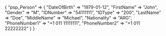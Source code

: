 {
    "psp_Person" => {
        "DateOfBirth" => "1979-01-12",
        "FirstName" => "John",
        "Gender" => "M",
        "IDNumber" => "54111111",
        "IDType" => "200",
        "LastName" => "Doe",
        "MiddleName" => "Michael",
        "Nationality" => "ARG",
        "PhoneNumber1" => "+1 011 11111111",
        "PhoneNumber2" => "+1 011 22222222"
    }
}